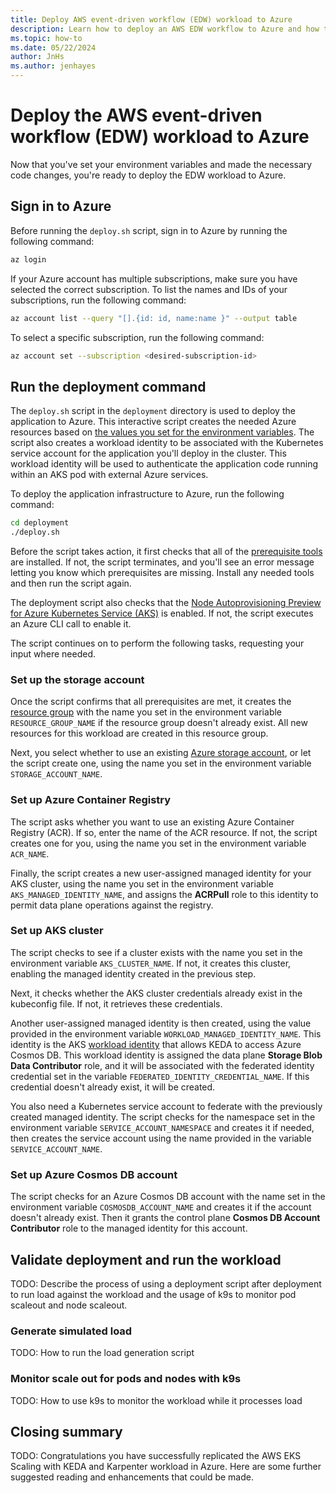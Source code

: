 ```yaml
---
title: Deploy AWS event-driven workflow (EDW) workload to Azure
description: Learn how to deploy an AWS EDW workflow to Azure and how to validate your deployment.
ms.topic: how-to
ms.date: 05/22/2024
author: JnHs
ms.author: jenhayes
---
```


# Deploy the AWS event-driven workflow (EDW) workload to Azure

Now that you've set your environment variables and made the necessary code changes, you're ready to deploy the EDW workload to Azure.

## Sign in to Azure

Before running the `deploy.sh` script, sign in to Azure by running the following command:

```bash
az login
```

If your Azure account has multiple subscriptions, make sure you have selected the correct subscription. To list the names and IDs of your subscriptions, run the following command:

```bash
az account list --query "[].{id: id, name:name }" --output table
```

To select a specific subscription, run the following command:

```bash
az account set --subscription <desired-subscription-id>
```

## Run the deployment command

The `deploy.sh` script in the `deployment` directory is used to deploy the application to Azure. This interactive script creates the needed Azure resources based on [the values you set for the environment variables](eks-edw-prepare.md#set-environment-variables). The script also creates a workload identity to be associated with the Kubernetes service account for the application you'll deploy in the cluster. This workload identity will be used to authenticate the application code running within an AKS pod with external Azure services.

To deploy the application infrastructure to Azure, run the following command:

```bash
cd deployment
./deploy.sh
```

Before the script takes action, it first checks that all of the [prerequisite tools](eks-edw-overview.md#prerequisites) are installed. If not, the script terminates, and you'll see an error message letting you know which prerequisites are missing. Install any needed tools and then run the script again.

The deployment script also checks that the [Node Autoprovisioning Preview for Azure Kubernetes Service (AKS)](/azure/aks/node-autoprovision) is enabled. If not, the script executes an Azure CLI call to enable it.

The script continues on to perform the following tasks, requesting your input where needed.

### Set up the storage account

Once the script confirms that all prerequisites are met, it creates the [resource group](/azure/azure-resource-manager/management/overview) with the name you set in the environment variable `RESOURCE_GROUP_NAME` if the resource group doesn't already exist. All new resources for this workload are created in this resource group.

Next, you select whether to use an existing [Azure storage account](/azure/storage/common/storage-account-overview), or let the script create one, using the name you set in the environment variable `STORAGE_ACCOUNT_NAME`.

### Set up Azure Container Registry

The script asks whether you want to use an existing Azure Container Registry (ACR). If so, enter the name of the ACR resource. If not, the script creates one for you, using the name you set in the environment variable `ACR_NAME`.

Finally, the script creates a new user-assigned managed identity for your AKS cluster, using the name you set in the environment variable `AKS_MANAGED_IDENTITY_NAME`, and assigns the **ACRPull** role to this identity to permit data plane operations against the registry.

### Set up AKS cluster

The script checks to see if a cluster exists with the name you set in the environment variable `AKS_CLUSTER_NAME`. If not, it creates this cluster, enabling the managed identity created in the previous step.

Next, it checks whether the AKS cluster credentials already exist in the kubeconfig file. If not, it retrieves these credentials.

Another user-assigned managed identity is then created, using the value provided in the environment variable `WORKLOAD_MANAGED_IDENTITY_NAME`. This identity is the AKS [workload identity](/entra/workload-id/workload-identities-overview) that allows KEDA to access Azure Cosmos DB. This workload identity is assigned the data plane **Storage Blob Data Contributor** role, and it will be associated with the federated identity credential set in the variable `FEDERATED_IDENTITY_CREDENTIAL_NAME`. If this credential doesn't already exist, it will be created.

You also need a Kubernetes service account to federate with the previously created managed identity. The script checks for the namespace set in the environment variable `SERVICE_ACCOUNT_NAMESPACE` and creates it if needed, then creates the service account using the name provided in the variable `SERVICE_ACCOUNT_NAME`.

### Set up Azure Cosmos DB account

The script checks for an Azure Cosmos DB account with the name set in the environment variable `COSMOSDB_ACCOUNT_NAME` and creates it if the account doesn't already exist. Then it grants the control plane **Cosmos DB Account Contributor** role to the managed identity for this account.

## Validate deployment and run the workload

TODO: Describe the process of using a deployment script after deployment to run load against the workload and the usage of k9s to monitor pod scaleout and node scaleout.

### Generate simulated load

TODO: How to run the load generation script

### Monitor scale out for pods and nodes with k9s

TODO: How to use k9s to monitor the workload while it processes load

## Closing summary

TODO: Congratulations you have successfully replicated the AWS EKS Scaling with KEDA and Karpenter workload in Azure. Here are some further suggested reading and enhancements that could be made.
